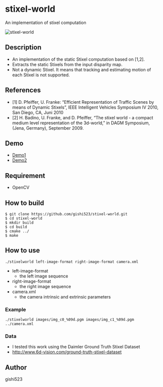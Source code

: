 # stixel-world
An implementation of stixel computation

![stixel-world](https://github.com/gishi523/stixel-world/wiki/images/stixels.png)

## Description
- An implementation of the static Stixel computation based on [1,2].
- Extracts the static Stixels from the input disparity map.
- Not a dynamic Stixel. It means that tracking and estimating motion of each Stixel is not supported.

## References
- [1] D. Pfeiffer, U. Franke: “Efficient Representation of Traffic Scenes by means of Dynamic Stixels”, IEEE Intelligent Vehicles Symposium IV 2010, San Diego, CA, Juni 2010
- [2] H. Badino, U. Franke, and D. Pfeiffer, “The stixel world - a compact medium level representation of the 3d-world,” in DAGM Symposium, (Jena, Germany), September 2009.

## Demo
- <a href="https://www.youtube.com/watch?v=Ibc8FJ1H024" target="_blank">Demo1</a>
- <a href="https://www.youtube.com/watch?v=ko4bfnN7RpM" target="_blank">Demo2</a>

## Requirement
- OpenCV

## How to build
```
$ git clone https://github.com/gishi523/stixel-world.git
$ cd stixel-world
$ mkdir build
$ cd build
$ cmake ../
$ make
```

## How to use
```
./stixelworld left-image-format right-image-format camera.xml
```
- left-image-format
    - the left image sequence
- right-image-format
    - the right image sequence
- camera.xml
    - the camera intrinsic and extrinsic parameters

### Example
 ```
./stixelworld images/img_c0_%09d.pgm images/img_c1_%09d.pgm ../camera.xml
```

### Data
- I tested this work using the Daimler Ground Truth Stixel Dataset
- http://www.6d-vision.com/ground-truth-stixel-dataset

## Author
gishi523
